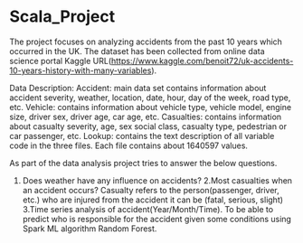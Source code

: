 # Scala_Project
The project focuses on analyzing accidents from the past 10 years which occurred in the UK. The dataset has been collected from online data science portal Kaggle URL(https://www.kaggle.com/benoit72/uk-accidents-10-years-history-with-many-variables).

Data Description:
Accident: main data set contains information about accident severity, weather, location, date, hour, day of the week, road type, etc.
Vehicle: contains information about vehicle type, vehicle model, engine size, driver sex, driver age, car age, etc.
Casualties: contains information about casualty severity, age, sex social class, casualty type, pedestrian or car passenger, etc.
Lookup: contains the text description of all variable code in the three files. Each file contains about 1640597 values.

As part of the data analysis project tries to answer the below questions.
1. Does weather have any influence on accidents?
2.Most casualties when an accident occurs?
Casualty refers to the person(passenger, driver, etc.) who are injured from the accident it can be (fatal, serious, slight)
3.Time series analysis of accident(Year/Month/Time).
To be able to predict who is responsible for the accident given some conditions using Spark ML algorithm Random Forest.


 
